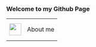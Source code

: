 ### Welcome to my Github Page
<table>
  <tr>
    <td>
      <img src="https://github.com/alinvdu/alinvdu/assets/16021447/fd9179fc-cdf2-4bd4-b962-508543624027" width="32">
    </td>
    <td style="vertical-align:middle;">
      <p>About me</p>
    </td>
  </tr>
</table>

